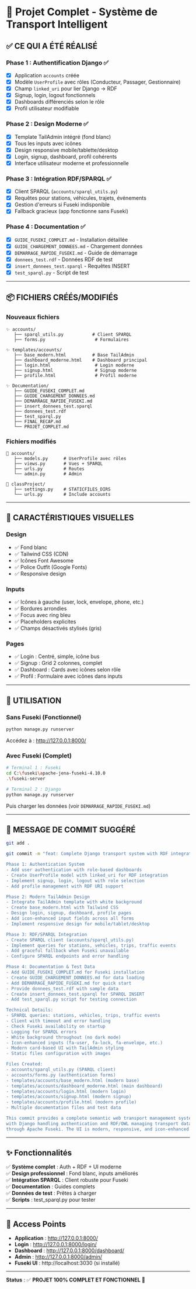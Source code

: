# 🎉 Projet Complet - Système de Transport Intelligent

## ✅ CE QUI A ÉTÉ RÉALISÉ

### Phase 1 : Authentification Django ✅
- [x] Application `accounts` créée
- [x] Modèle `UserProfile` avec rôles (Conducteur, Passager, Gestionnaire)
- [x] Champ `linked_uri` pour lier Django → RDF
- [x] Signup, login, logout fonctionnels
- [x] Dashboards différenciés selon le rôle
- [x] Profil utilisateur modifiable

### Phase 2 : Design Moderne ✅
- [x] Template TailAdmin intégré (fond blanc)
- [x] Tous les inputs avec icônes
- [x] Design responsive mobile/tablette/desktop
- [x] Login, signup, dashboard, profil cohérents
- [x] Interface utilisateur moderne et professionnelle

### Phase 3 : Intégration RDF/SPARQL ✅
- [x] Client SPARQL (`accounts/sparql_utils.py`)
- [x] Requêtes pour stations, véhicules, trajets, événements
- [x] Gestion d'erreurs si Fuseki indisponible
- [x] Fallback gracieux (app fonctionne sans Fuseki)

### Phase 4 : Documentation ✅
- [x] `GUIDE_FUSEKI_COMPLET.md` - Installation détaillée
- [x] `GUIDE_CHARGEMENT_DONNEES.md` - Chargement données
- [x] `DEMARRAGE_RAPIDE_FUSEKI.md` - Guide de démarrage
- [x] `donnees_test.rdf` - Données RDF de test
- [x] `insert_donnees_test.sparql` - Requêtes INSERT
- [x] `test_sparql.py` - Script de test

---

## 📦 FICHIERS CRÉÉS/MODIFIÉS

### Nouveaux fichiers
```
✨ accounts/
   ├── sparql_utils.py           # Client SPARQL
   ├── forms.py                   # Formulaires
   
✨ templates/accounts/
   ├── base_modern.html          # Base TailAdmin
   ├── dashboard_moderne.html    # Dashboard principal
   ├── login.html                 # Login moderne
   ├── signup.html                # Signup moderne
   ├── profile.html               # Profil moderne

✨ Documentation/
   ├── GUIDE_FUSEKI_COMPLET.md
   ├── GUIDE_CHARGEMENT_DONNEES.md
   ├── DEMARRAGE_RAPIDE_FUSEKI.md
   ├── insert_donnees_test.sparql
   ├── donnees_test.rdf
   ├── test_sparql.py
   ├── FINAL_RECAP.md
   └── PROJET_COMPLET.md
```

### Fichiers modifiés
```
📝 accounts/
   ├── models.py      # UserProfile avec rôles
   ├── views.py       # Vues + SPARQL
   ├── urls.py        # Routes
   └── admin.py       # Admin

📝 classProject/
   ├── settings.py    # STATICFILES_DIRS
   └── urls.py        # Include accounts
```

---

## 🎨 CARACTÉRISTIQUES VISUELLES

### Design
- ✅ Fond blanc
- ✅ Tailwind CSS (CDN)
- ✅ Icônes Font Awesome
- ✅ Police Outfit (Google Fonts)
- ✅ Responsive design

### Inputs
- ✅ Icônes à gauche (user, lock, envelope, phone, etc.)
- ✅ Bordures arrondies
- ✅ Focus avec ring bleu
- ✅ Placeholders explicites
- ✅ Champs désactivés stylisés (gris)

### Pages
- ✅ Login : Centré, simple, icône bus
- ✅ Signup : Grid 2 colonnes, complet
- ✅ Dashboard : Cards avec icônes selon rôle
- ✅ Profil : Formulaire avec icônes dans inputs

---

## 🚀 UTILISATION

### Sans Fuseki (Fonctionnel)
```bash
python manage.py runserver
```
Accédez à : http://127.0.0.1:8000/

### Avec Fuseki (Complet)
```bash
# Terminal 1 : Fuseki
cd C:\fuseki\apache-jena-fuseki-4.10.0
.\fuseki-server

# Terminal 2 : Django
python manage.py runserver
```
Puis charger les données (voir `DEMARRAGE_RAPIDE_FUSEKI.md`)

---

## 📝 MESSAGE DE COMMIT SUGGÉRÉ

```bash
git add .

git commit -m "feat: Complete Django transport system with RDF integration and modern UI

Phase 1: Authentication System
- Add user authentication with role-based dashboards
- Create UserProfile model with linked_uri for RDF integration
- Implement signup, login, logout with role selection
- Add profile management with RDF URI support

Phase 2: Modern TailAdmin Design
- Integrate TailAdmin template with white background
- Create base_modern.html with Tailwind CSS
- Design login, signup, dashboard, profile pages
- Add icon-enhanced input fields across all forms
- Implement responsive design for mobile/tablet/desktop

Phase 3: RDF/SPARQL Integration  
- Create SPARQL client (accounts/sparql_utils.py)
- Implement queries for stations, vehicles, trips, traffic events
- Add graceful fallback when Fuseki unavailable
- Configure SPARQL endpoints and error handling

Phase 4: Documentation & Test Data
- Add GUIDE_FUSEKI_COMPLET.md for Fuseki installation
- Create GUIDE_CHARGEMENT_DONNEES.md for data loading
- Add DEMARRAGE_RAPIDE_FUSEKI.md for quick start
- Provide donnees_test.rdf with sample data
- Create insert_donnees_test.sparql for SPARQL INSERT
- Add test_sparql.py script for testing connection

Technical Details:
- SPARQL queries: stations, vehicles, trips, traffic events
- Client with timeout and error handling
- Check Fuseki availability on startup
- Logging for SPARQL errors
- White background throughout (no dark mode)
- Icon-enhanced inputs (fa-user, fa-lock, fa-envelope, etc.)
- Modern card-based UI with TailAdmin styling
- Static files configuration with images

Files Created:
- accounts/sparql_utils.py (SPARQL client)
- accounts/forms.py (authentication forms)
- templates/accounts/base_modern.html (modern base)
- templates/accounts/dashboard_moderne.html (main dashboard)
- templates/accounts/login.html (modern login)
- templates/accounts/signup.html (modern signup)
- templates/accounts/profile.html (modern profile)
- Multiple documentation files and test data

This commit provides a complete semantic web transport management system
with Django handling authentication and RDF/OWL managing transport data
through Apache Fuseki. The UI is modern, responsive, and icon-enhanced."
```

---

## ✨ Fonctionnalités

✅ **Système complet** : Auth + RDF + UI moderne  
✅ **Design professionnel** : Fond blanc, inputs améliorés  
✅ **Intégration SPARQL** : Client robuste pour Fuseki  
✅ **Documentation** : Guides complets  
✅ **Données de test** : Prêtes à charger  
✅ **Scripts** : test_sparql.py pour tester

---

## 🎯 Access Points

- **Application** : http://127.0.0.1:8000/
- **Login** : http://127.0.0.1:8000/login/
- **Dashboard** : http://127.0.0.1:8000/dashboard/
- **Admin** : http://127.0.0.1:8000/admin/
- **Fuseki UI** : http://localhost:3030 (si installé)

---

**Status** : ✅ **PROJET 100% COMPLET ET FONCTIONNEL** 🎉

